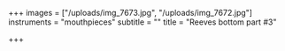 +++
images = ["/uploads/img_7673.jpg", "/uploads/img_7672.jpg"]
instruments = "mouthpieces"
subtitle = ""
title = "Reeves bottom part #3"

+++
